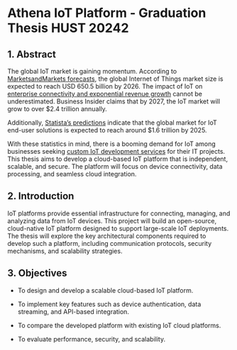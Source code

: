 # Athena IoT Platform - Graduation Thesis HUST 20242

## 1. Abstract

The global IoT market is gaining momentum. According to [MarketsandMarkets forecasts](https://www.marketsandmarkets.com/Market-Reports/internet-of-things-market-573.html), the global Internet of Things market size is expected to reach USD 650.5 billion by 2026. The impact of IoT on [enterprise connectivity and exponential revenue growth](https://www.businessinsider.com/internet-of-things-report) cannot be underestimated. Business Insider claims that by 2027, the IoT market will grow to over \$2.4 trillion annually.

Additionally, [Statista’s predictions](https://www.statista.com/statistics/976313/global-iot-market-size/) indicate that the global market for IoT end-user solutions is expected to reach around \$1.6 trillion by 2025.

With these statistics in mind, there is a booming demand for IoT among businesses seeking [custom IoT development services](https://euristiq.com/iot-development/) for their IT projects. This thesis aims to develop a cloud-based IoT platform that is independent, scalable, and secure. The platform will focus on device connectivity, data processing, and seamless cloud integration.

## 2. Introduction

IoT platforms provide essential infrastructure for connecting, managing, and analyzing data from IoT devices. This project will build an open-source, cloud-native IoT platform designed to support large-scale IoT deployments. The thesis will explore the key architectural components required to develop such a platform, including communication protocols, security mechanisms, and scalability strategies.

## 3. Objectives

- To design and develop a scalable cloud-based IoT platform.

- To implement key features such as device authentication, data streaming, and API-based integration.

- To compare the developed platform with existing IoT cloud platforms.

- To evaluate performance, security, and scalability.

